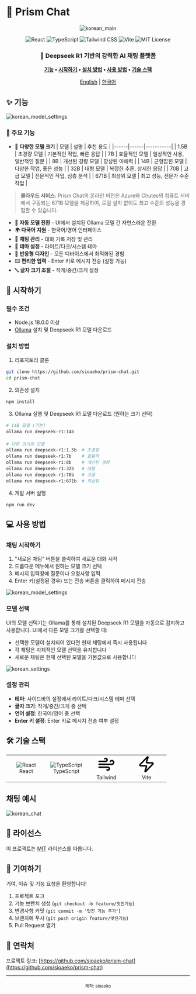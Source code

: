 # 🌈 Prism Chat

<div align="center">
  
![korean_main](https://github.com/user-attachments/assets/eb45568e-6d67-4555-aecc-efc5c24d4f31)

  <p align="center">
    <img src="https://img.shields.io/badge/React-61DAFB?style=flat-square&logo=react&logoColor=black" alt="React" />
    <img src="https://img.shields.io/badge/TypeScript-3178C6?style=flat-square&logo=typescript&logoColor=white" alt="TypeScript" />
    <img src="https://img.shields.io/badge/Tailwind_CSS-38B2AC?style=flat-square&logo=tailwind-css&logoColor=white" alt="Tailwind CSS" />
    <img src="https://img.shields.io/badge/Vite-646CFF?style=flat-square&logo=vite&logoColor=white" alt="Vite" />
    <img src="https://img.shields.io/badge/license-MIT-blue.svg?style=flat-square" alt="MIT License" />
  </p>

  <h3>🤖 Deepseek R1 기반의 강력한 AI 채팅 플랫폼</h3>

  <p>
    <b>
      <a href="#-기능">기능</a> •
      <a href="#-시작하기">시작하기</a> •
      <a href="#-설치-방법">설치 방법</a> •
      <a href="#-사용-방법">사용 방법</a> •
      <a href="#-기술-스택">기술 스택</a>
    </b>
  </p>

  [English](README.md) | [한국어](README.ko.md)
</div>

## ✨ 기능

![korean_model_settings](https://github.com/user-attachments/assets/c77cc78c-93b9-4a4a-ac50-28233f91364e)

### 🎯 주요 기능

- 🤖 **다양한 모델 크기**
  | 모델 | 설명 | 추천 용도 |
  |------|------|-----------|
  | 1.5B | 초경량 모델 | 기본적인 작업, 빠른 응답 |
  | 7B | 효율적인 모델 | 일상적인 사용, 일반적인 질문 |
  | 8B | 개선된 경량 모델 | 향상된 이해력 |
  | 14B | 균형잡힌 모델 | 다양한 작업, 좋은 성능 |
  | 32B | 대형 모델 | 복잡한 추론, 상세한 응답 |
  | 70B | 고급 모델 | 전문적인 작업, 심층 분석 |
  | 671B | 최상위 모델 | 최고 성능, 전문가 수준 작업 |

> **클라우드 서비스**: Prism Chat의 온라인 버전은 Azure와 Chutes의 컴퓨트 서버에서 구동되는 671B 모델을 제공하여, 로컬 설치 없이도 최고 수준의 성능을 경험할 수 있습니다.

- 🔄 **자동 모델 전환** - UI에서 설치된 Ollama 모델 간 자연스러운 전환
- 🌍 **다국어 지원** - 한국어/영어 인터페이스
- 💬 **채팅 관리** - 대화 기록 저장 및 관리
- 🎨 **테마 설정** - 라이트/다크/시스템 테마
- 📱 **반응형 디자인** - 모든 디바이스에서 최적화된 경험
- ⌨️ **편리한 입력** - Enter 키로 메시지 전송 (설정 가능)
- 🔤 **글자 크기 조절** - 작게/중간/크게 설정

## 🚀 시작하기

### 필수 조건

- Node.js 18.0.0 이상
- [Ollama](https://ollama.ai) 설치 및 Deepseek R1 모델 다운로드

### 설치 방법

1. 리포지토리 클론
```bash
git clone https://github.com/sioaeko/prism-chat.git
cd prism-chat
```

2. 의존성 설치
```bash
npm install
```

3. Ollama 실행 및 Deepseek R1 모델 다운로드 (원하는 크기 선택)
```bash
# 14B 모델 (기본)
ollama run deepseek-r1:14b

# 다른 크기의 모델
ollama run deepseek-r1:1.5b  # 초경량
ollama run deepseek-r1:7b    # 효율적
ollama run deepseek-r1:8b    # 개선된 경량
ollama run deepseek-r1:32b   # 대형
ollama run deepseek-r1:70b   # 고급
ollama run deepseek-r1:671b  # 최상위
```

4. 개발 서버 실행
```bash
npm run dev
```

## 💻 사용 방법

### 채팅 시작하기

1. "새로운 채팅" 버튼을 클릭하여 새로운 대화 시작
2. 드롭다운 메뉴에서 원하는 모델 크기 선택
3. 메시지 입력창에 질문이나 요청사항 입력
4. Enter 키(설정된 경우) 또는 전송 버튼을 클릭하여 메시지 전송

![korean_model_settings](https://github.com/user-attachments/assets/114ca64e-f180-426e-b700-46ac5480547c)

### 모델 선택

UI의 모델 선택기는 Ollama를 통해 설치된 Deepseek R1 모델을 자동으로 감지하고 사용합니다. UI에서 다른 모델 크기를 선택할 때:

- 선택한 모델이 설치되어 있다면 현재 채팅에서 즉시 사용됩니다
- 각 채팅은 자체적인 모델 선택을 유지합니다
- 새로운 채팅은 현재 선택된 모델을 기본값으로 사용합니다

![korean_settings](https://github.com/user-attachments/assets/8e8e8bbf-ef25-4b9d-86b8-57bf8e73043d)

### 설정 관리

- **테마**: 사이드바의 설정에서 라이트/다크/시스템 테마 선택
- **글자 크기**: 작게/중간/크게 중 선택
- **언어 설정**: 한국어/영어 중 선택
- **Enter 키 설정**: Enter 키로 메시지 전송 여부 설정

## 🛠 기술 스택

<div align="center">
  <table>
    <tr>
      <td align="center" width="96">
        <img src="https://techstack-generator.vercel.app/react-icon.svg" alt="React" width="48" height="48" />
        <br>React
      </td>
      <td align="center" width="96">
        <img src="https://techstack-generator.vercel.app/ts-icon.svg" alt="TypeScript" width="48" height="48" />
        <br>TypeScript
      </td>
      <td align="center" width="96">
        <img src="https://raw.githubusercontent.com/lucide-icons/lucide/main/icons/wind.svg" alt="Tailwind" width="48" height="48" />
        <br>Tailwind
      </td>
      <td align="center" width="96">
        <img src="https://raw.githubusercontent.com/lucide-icons/lucide/main/icons/zap.svg" alt="Vite" width="48" height="48" />
        <br>Vite
      </td>
    </tr>
  </table>
</div>

## 채팅 예시

![korean_chat](https://github.com/user-attachments/assets/a7bc8ef8-a25f-4931-a88c-795dfa7dc832)

## 📝 라이선스

이 프로젝트는 [MIT](LICENSE) 라이선스를 따릅니다.

## 🤝 기여하기

기여, 이슈 및 기능 요청을 환영합니다!

1. 프로젝트 포크
2. 기능 브랜치 생성 (`git checkout -b feature/멋진기능`)
3. 변경사항 커밋 (`git commit -m '멋진 기능 추가'`)
4. 브랜치에 푸시 (`git push origin feature/멋진기능`)
5. Pull Request 열기

## 📧 연락처

프로젝트 링크: [https://github.com/sioaeko/prism-chat](https://github.com/sioaeko/prism-chat)

---

<div align="center">
  <sub>제작: sioaeko</sub>
</div>
